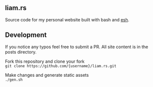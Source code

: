 ## liam.rs

Source code for my personal website built with bash and [esh](https://github.com/jirutka/esh).

## Development
If you notice any typos feel free to submit a PR. All site content is in the posts directory.

Fork this repository and clone your fork   
``` git clone https://github.com/{username}/liam.rs.git  ```

Make changes and generate static assets  
``` ./gen.sh ``` 

